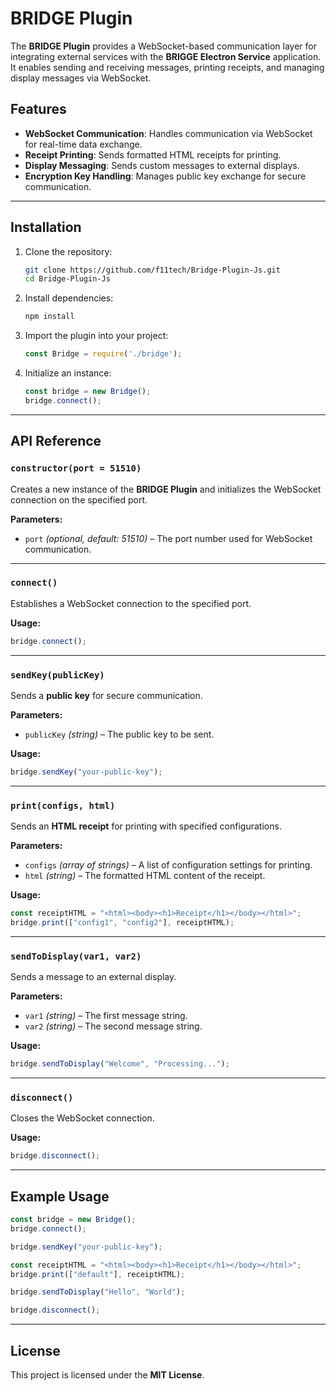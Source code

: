 # BRIDGE Plugin

The **BRIDGE Plugin** provides a WebSocket-based communication layer for integrating external services with the **BRIGGE Electron Service** application. It enables sending and receiving messages, printing receipts, and managing display messages via WebSocket.

## Features

- **WebSocket Communication**: Handles communication via WebSocket for real-time data exchange.
- **Receipt Printing**: Sends formatted HTML receipts for printing.
- **Display Messaging**: Sends custom messages to external displays.
- **Encryption Key Handling**: Manages public key exchange for secure communication.

---

## Installation

1. Clone the repository:
   ```bash
   git clone https://github.com/f11tech/Bridge-Plugin-Js.git
   cd Bridge-Plugin-Js
   ```

2. Install dependencies:
   ```bash
   npm install
   ```

3. Import the plugin into your project:
   ```js
   const Bridge = require('./bridge');
   ```

4. Initialize an instance:
   ```js
   const bridge = new Bridge();
   bridge.connect();
   ```

---

## API Reference

### `constructor(port = 51510)`

Creates a new instance of the **BRIDGE Plugin** and initializes the WebSocket connection on the specified port.

**Parameters:**
- `port` *(optional, default: 51510)* – The port number used for WebSocket communication.

---

### `connect()`

Establishes a WebSocket connection to the specified port.

**Usage:**
```js
bridge.connect();
```

---

### `sendKey(publicKey)`

Sends a **public key** for secure communication.

**Parameters:**
- `publicKey` *(string)* – The public key to be sent.

**Usage:**
```js
bridge.sendKey("your-public-key");
```

---

### `print(configs, html)`

Sends an **HTML receipt** for printing with specified configurations.

**Parameters:**
- `configs` *(array of strings)* – A list of configuration settings for printing.
- `html` *(string)* – The formatted HTML content of the receipt.

**Usage:**
```js
const receiptHTML = "<html><body><h1>Receipt</h1></body></html>";
bridge.print(["config1", "config2"], receiptHTML);
```

---

### `sendToDisplay(var1, var2)`

Sends a message to an external display.

**Parameters:**
- `var1` *(string)* – The first message string.
- `var2` *(string)* – The second message string.

**Usage:**
```js
bridge.sendToDisplay("Welcome", "Processing...");
```

---

### `disconnect()`

Closes the WebSocket connection.

**Usage:**
```js
bridge.disconnect();
```

---

## Example Usage

```js
const bridge = new Bridge();
bridge.connect();

bridge.sendKey("your-public-key");

const receiptHTML = "<html><body><h1>Receipt</h1></body></html>";
bridge.print(["default"], receiptHTML);

bridge.sendToDisplay("Hello", "World");

bridge.disconnect();
```

---

## License

This project is licensed under the **MIT License**.